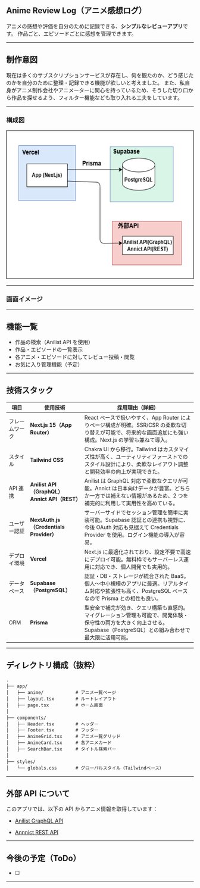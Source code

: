 ## Anime Review Log（アニメ感想ログ）

アニメの感想や評価を自分のために記録できる、**シンプルなレビューアプリ**です。
作品ごと、エピソードごとに感想を管理できます。

---

## 制作意図

現在は多くのサブスクリプションサービスが存在し、何を観たのか、どう感じたのかを自分のために整理・記録できる機能が欲しいと考えました。
また、私自身がアニメ制作会社やアニメーターに関心を持っているため、そうした切り口から作品を探せるよう、フィルター機能なども取り入れる工夫をしています。

---

### 構成図

<img src="./docs/システム構成図.png" height="400px"/>

---

### 画面イメージ

<!-- <img src="./docs/アニメ検索画面イメージ.png" height="500px"/> -->

---

## 機能一覧

- 作品の検索（Anilist API を使用）
- 作品・エピソードの一覧表示
- 各アニメ・エピソードに対してレビュー投稿・閲覧
- お気に入り管理機能（予定）

---

## 技術スタック

| 項目           | 使用技術                                              | 採用理由（詳細）                                                                                                                                                         |
| -------------- | ----------------------------------------------------- | ------------------------------------------------------------------------------------------------------------------------------------------------------------------------ |
| フレームワーク | **Next.js 15（App Router）**                          | React ベースで扱いやすく、App Router によりページ構成が明確。SSR/CSR の柔軟な切り替えが可能で、将来的な画面追加にも強い構成。Next.js の学習も兼ねて導入。                |
| スタイル       | **Tailwind CSS**                                      | Chakra UI から移行。Tailwind はカスタマイズ性が高く、ユーティリティファーストでのスタイル設計により、柔軟なレイアウト調整と開発効率の向上が実現できた。                  |
| API 連携       | **Anilist API（GraphQL）**<br/>**Annict API（REST）** | Anilist は GraphQL 対応で柔軟なクエリが可能。Annict は日本向けデータが豊富。どちらか一方では補えない情報があるため、2 つを補完的に利用して実用性を高めている。           |
| ユーザー認証   | **NextAuth.js（Credentials Provider）**               | サーバーサイドでセッション管理を簡単に実装可能。Supabase 認証との連携も視野に、今後 OAuth 対応も見据えて Credentials Provider を使用。ログイン機能の導入が容易。         |
| デプロイ環境   | **Vercel**                                            | Next.js に最適化されており、設定不要で高速にデプロイ可能。無料枠でもサーバーレス運用に対応でき、個人開発でも実用的。                                                     |
| データベース   | **Supabase（PostgreSQL）**                            | 認証・DB・ストレージが統合された BaaS。個人〜中小規模のアプリに最適。リアルタイム対応や拡張性も高く、PostgreSQL ベースなので Prisma との相性も良い。                     |
| ORM            | **Prisma**                                            | 型安全で補完が効き、クエリ構築も直感的。マイグレーション管理も可能で、開発体験・保守性の両方を大きく向上させる。Supabase（PostgreSQL）との組み合わせで最大限に活用可能。 |

---

## ディレクトリ構成（抜粋）

```txt
.
├── app/
│   ├── anime/            # アニメ一覧ページ
│   ├── layout.tsx        # ルートレイアウト
│   ├── page.tsx          # ホーム画面
│
├── components/
│   ├── Header.tsx        # ヘッダー
│   ├── Footer.tsx        # フッター
│   ├── AnimeGrid.tsx     # アニメ一覧グリッド
│   ├── AnimeCard.tsx     # 各アニメカード
│   ├── SearchBar.tsx     # タイトル検索バー
│
├── styles/
│   └── globals.css       # グローバルスタイル（Tailwindベース）
```

---

## 外部 API について

このアプリでは、以下の API からアニメ情報を取得しています：

- [Anilist GraphQL API](https://anilist.gitbook.io/anilist-apiv2-docs/)

- [Annnict REST API](https://developers.annict.com/docs/rest-api/v1)

---

## 今後の予定（ToDo）

- [ ]

---
